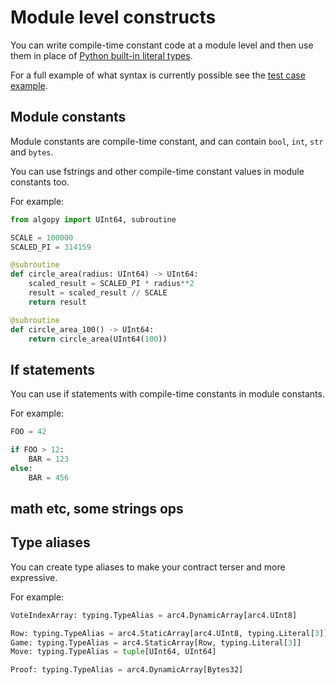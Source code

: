 # Module level constructs

You can write compile-time constant code at a module level and then use them in place of [Python built-in literal types](./lg-types.md#python-built-in-types).

For a full example of what syntax is currently possible see the [test case example](https://github.com/algorandfoundation/puya/blob/main/test_cases/module_consts/contract.py).

## Module constants

Module constants are compile-time constant, and can contain `bool`, `int`, `str` and `bytes`.

You can use fstrings and other compile-time constant values in module constants too.

For example:

```python
from algopy import UInt64, subroutine

SCALE = 100000
SCALED_PI = 314159

@subroutine
def circle_area(radius: UInt64) -> UInt64:
    scaled_result = SCALED_PI * radius**2
    result = scaled_result // SCALE
    return result

@subroutine
def circle_area_100() -> UInt64:
    return circle_area(UInt64(100))
```

## If statements

You can use if statements with compile-time constants in module constants.

For example:

```python
FOO = 42

if FOO > 12:
    BAR = 123
else:
    BAR = 456
```

## math etc, some strings ops

## Type aliases

You can create type aliases to make your contract terser and more expressive.

For example:

```python
VoteIndexArray: typing.TypeAlias = arc4.DynamicArray[arc4.UInt8]

Row: typing.TypeAlias = arc4.StaticArray[arc4.UInt8, typing.Literal[3]]
Game: typing.TypeAlias = arc4.StaticArray[Row, typing.Literal[3]]
Move: typing.TypeAlias = tuple[UInt64, UInt64]

Proof: typing.TypeAlias = arc4.DynamicArray[Bytes32]
```
